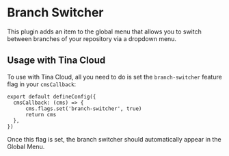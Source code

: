 # Branch Switcher

This plugin adds an item to the global menu that allows you to switch between branches of your repository via a dropdown menu.

## Usage with Tina Cloud

To use with Tina Cloud, all you need to do is set the `branch-switcher` feature flag in your `cmsCallback`:

```tsx
export default defineConfig({
  cmsCallback: (cms) => {
      cms.flags.set('branch-switcher', true)
      return cms
  },
})
```

Once this flag is set, the branch switcher should automatically appear in the Global Menu.

